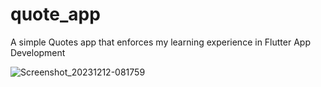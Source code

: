# quote_app

A simple Quotes app that enforces my learning experience in Flutter App Development 

![Screenshot_20231212-081759](https://github.com/judeapana/flutter-quotes-app/assets/56265643/f2922c95-32f1-456c-9420-a69a79250e30)

